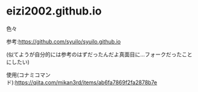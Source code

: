 # eizi2002.github.io
色々

参考:https://github.com/syuilo/syuilo.github.io

(似てようが自分的には参考のはずだったんだよ真面目に...フォークだったことにしたい)

使用(コナミコマンド):https://qiita.com/mikan3rd/items/ab6fa7869f2fa2878b7e